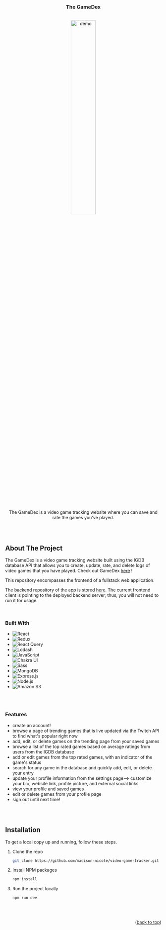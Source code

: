 <a name="readme-top"></a>

<h3 align="center">The GameDex</h3>

<!-- PROJECT DEMO GIF -->
<br />
<div align="center">
  <a href="https://github.com/madison-nicole/video-game-tracker">
    <img src="https://github.com/madison-nicole/video-game-tracker/blob/main/GamedexDemo.GIF" alt="demo" width="40%">
  </a>

  <p align="center">
    The GameDex is a video game tracking website where you can save and rate the games you've played.
  </p>
</div>

<br>
<br>

## About The Project

The GameDex is a video game tracking website built using the IGDB database API that allows you to create, update, rate, and delete logs of video games that you have played.
Check out GameDex [here](https://video-game-tracker-m7cr.vercel.app/) !

 This repository encompasses the frontend of a fullstack web application.

 The backend repository of the app is stored [here](https://github.com/madison-nicole/video-game-tracker-api). The current frontend client is pointing to the deployed backend server; thus, you will not need to run it for usage.

<br>

### Built With

<p>
  <ul>
    <li><img alt="React" src="https://img.shields.io/badge/-React-61DAFB?style=flat-square&logo=react&logoColor=white" /></li>
    <li><img alt="Redux" src="https://img.shields.io/badge/-Redux-764ABC?style=flat-square&logo=redux&logoColor=white" /></li>
    <li><img alt="React Query" src="https://img.shields.io/badge/-React%20Query-FF4154?style=flat-square&logo=react+query&logoColor=white" /></li>
    <li><img alt="Lodash" src="https://img.shields.io/badge/-Lodash-3492FF?style=flat-square&logo=lodash&logoColor=white" /></li>
    <li><img alt="JavaScript" src="https://img.shields.io/badge/-JavaScript-F7DF1E?style=flat-square&logo=JavaScript&logoColor=white" /></li>
    <img alt="Chakra UI" src="https://img.shields.io/badge/-Chakra%20UI-319795?style=flat-square&logo=chakra+ui&logoColor=white" />
    <li><img alt="Sass" src="https://img.shields.io/badge/-SCSS-CC6699?style=flat-square&logo=Sass&logoColor=white" /></li>
    <li><img alt="MongoDB" src="https://img.shields.io/badge/-MongoDB-47A248?style=flat-square&logo=mongodb&logoColor=white" /></li>
    <li><img alt="Express.js" src="https://img.shields.io/badge/-Express.js-000000?style=flat-square&logo=express&logoColor=white" /></li>
    <li><img alt="Node.js" src="https://img.shields.io/badge/-Node.js-339933?style=flat-square&logo=node.js&logoColor=white" /></li>
    <li><img alt="Amazon S3" src="https://img.shields.io/badge/-Amazon%20S3-569A31?style=flat-square&logo=amazon+s3&logoColor=white" /></li>
  </ul>
</p>

<br>
<br>


### Features

<ul>
  <li>create an account!</li>
  <li>browse a page of trending games that is live updated via the Twitch API to find what's popular right now</li>
  <li>add, edit, or delete games on the trending page from your saved games</li>
  <li>browse a list of the top rated games based on average ratings from users from the IGDB database</li>
  <li>add or edit games from the top rated games, with an indicator of the game's status</li>
  <li>search for any game in the database and quickly add, edit, or delete your entry</li>
  <li>update your profile information from the settings page--> customize your bio, website link, profile picture, and external social links</li>
  <li>view your profile and saved games</li>
  <li>edit or delete games from your profile page</li>
  <li>sign out until next time!</li>
</ul>

<br>
<br>

<!-- GETTING STARTED -->
## Installation

To get a local copy up and running, follow these steps.

1. Clone the repo
   ```sh
   git clone https://github.com/madison-nicole/video-game-tracker.git
   ```
2. Install NPM packages
   ```sh
   npm install
   ```
3. Run the project locally
   ```sh
   npm run dev
   ```
<br>
<br>



<p align="right">(<a href="#readme-top">back to top</a>)</p>


